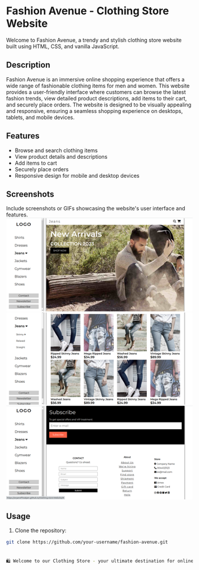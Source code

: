 # Fashion Avenue - Clothing Store Website

Welcome to Fashion Avenue, a trendy and stylish clothing store website built using HTML, CSS, and vanilla JavaScript.

## Description

Fashion Avenue is an immersive online shopping experience that offers a wide range of fashionable clothing items for men and women. This website provides a user-friendly interface where customers can browse the latest fashion trends, view detailed product descriptions, add items to their cart, and securely place orders. The website is designed to be visually appealing and responsive, ensuring a seamless shopping experience on desktops, tablets, and mobile devices.

## Features

- Browse and search clothing items
- View product details and descriptions
- Add items to cart
- Securely place orders
- Responsive design for mobile and desktop devices

## Screenshots

Include screenshots or GIFs showcasing the website's user interface and features.
![Header-section of Website](screenshot/header.png)
![Card-section of Website](screenshot/card-section.png)
![Footer-section of Website](screenshot/footer-section.png)


## Usage

1. Clone the repository:

```bash
git clone https://github.com/your-username/fashion-avenue.git


🛍️ Welcome to our Clothing Store - your ultimate destination for online shopping and fashion inspiration! Our stylish clothing website is meticulously crafted using HTML, CSS, and the art of web development. Experience the thrill of browsing through a vast collection of trendy apparel, hand-picked for fashion enthusiasts like you. With a responsive design, our website ensures a seamless and visually captivating experience across all devices. Whether you're a clothing retailer or a fashion-forward individual, this project serves as the perfect foundation to showcase your passion for style. Embark on this exciting web development project and create your very own virtual clothing boutique. Let's make a fashionable mark on the digital runway together! 💃👗👔
